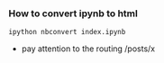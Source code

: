 ### How to convert ipynb to html

`ipython nbconvert index.ipynb`

* pay attention to the routing /posts/x
